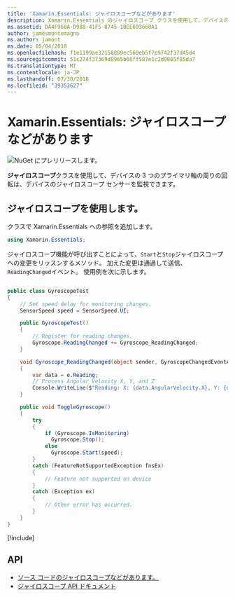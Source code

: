 ```yaml
---
title: 'Xamarin.Essentials: ジャイロスコープなどがあります'
description: Xamarin.Essentials のジャイロスコープ クラスを使用して、デバイスの 3 つのプライマリ軸の周りの回転角度を測定するデバイスのジャイロスコープ センサーを監視できます。
ms.assetid: DA4F968A-D988-41F5-8745-1BEE693660A1
author: jamesmontemagno
ms.author: jamont
ms.date: 05/04/2018
ms.openlocfilehash: f1e1199ae32158889ec569eb5f7e9742f37d45d4
ms.sourcegitcommit: 51c274f37369d8965b68ff587e1c2d9865f85da7
ms.translationtype: MT
ms.contentlocale: ja-JP
ms.lasthandoff: 07/30/2018
ms.locfileid: "39353627"
---
```

# <a name="xamarinessentials-gyroscope"></a>Xamarin.Essentials: ジャイロスコープなどがあります

![NuGet にプレリリースします。](~/media/shared/pre-release.png)

**ジャイロスコープ**クラスを使用して、デバイスの 3 つのプライマリ軸の周りの回転は、デバイスのジャイロスコープ センサーを監視できます。

## <a name="using-gyroscope"></a>ジャイロスコープを使用します。

クラスで Xamarin.Essentials への参照を追加します。

```csharp
using Xamarin.Essentials;
```

ジャイロスコープ機能が呼び出すことによって、`Start`と`Stop`ジャイロスコープへの変更をリッスンするメソッド。 加えた変更は通過して送信、`ReadingChanged`イベント。 使用例を次に示します。

```csharp

public class GyroscopeTest
{
    // Set speed delay for monitoring changes.
    SensorSpeed speed = SensorSpeed.UI;

    public GyroscopeTest()
    {
        // Register for reading changes.
        Gyroscope.ReadingChanged += Gyroscope_ReadingChanged;
    }

    void Gyroscope_ReadingChanged(object sender, GyroscopeChangedEventArgs e)
    {
        var data = e.Reading;
        // Process Angular Velocity X, Y, and Z
        Console.WriteLine($"Reading: X: {data.AngularVelocity.X}, Y: {data.AngularVelocity.Y}, Z: {data.AngularVelocity.Z}");
    }

    public void ToggleGyroscope()
    {
        try
        {
            if (Gyroscope.IsMonitoring)
              Gyroscope.Stop();
            else
              Gyroscope.Start(speed);
        }
        catch (FeatureNotSupportedException fnsEx)
        {
            // Feature not supported on device
        }
        catch (Exception ex)
        {
            // Other error has occurred.
        }
    }
}
```

[!include[](~/essentials/includes/sensor-speed.md)]

## <a name="api"></a>API

- [ソース コードのジャイロスコープなどがあります。](https://github.com/xamarin/Essentials/tree/master/Xamarin.Essentials/Gyroscope)
- [ジャイロスコープ API ドキュメント](xref:Xamarin.Essentials.Gyroscope)
